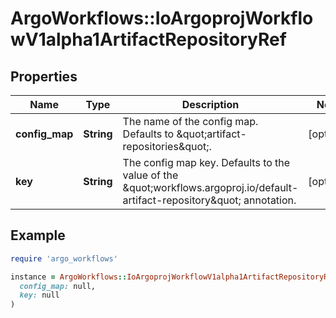 # ArgoWorkflows::IoArgoprojWorkflowV1alpha1ArtifactRepositoryRef

## Properties

| Name | Type | Description | Notes |
| ---- | ---- | ----------- | ----- |
| **config_map** | **String** | The name of the config map. Defaults to \&quot;artifact-repositories\&quot;. | [optional] |
| **key** | **String** | The config map key. Defaults to the value of the \&quot;workflows.argoproj.io/default-artifact-repository\&quot; annotation. | [optional] |

## Example

```ruby
require 'argo_workflows'

instance = ArgoWorkflows::IoArgoprojWorkflowV1alpha1ArtifactRepositoryRef.new(
  config_map: null,
  key: null
)
```

